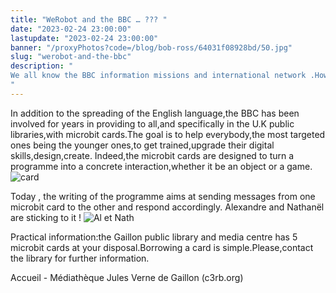 ```yaml
---
title: "WeRobot and the BBC … ??? "
date: "2023-02-24 23:00:00"
lastupdate: "2023-02-24 23:00:00"
banner: "/proxyPhotos?code=/blog/bob-ross/64031f08928bd/50.jpg"
slug: "werobot-and-the-bbc"
description: " 
We all know the BBC information missions and international network .However , the BBC commitment for education is not what comes first in mind. 
"
---
```

In addition to the spreading  of the English language,the BBC has been involved for years in providing to all,and specifically in the U.K public libraries,with microbit cards.The goal is to help everybody,the most targeted ones being the younger ones,to get trained,upgrade their digital skills,design,create.
Indeed,the microbit cards are designed to turn a programme into a concrete interaction,whether it be an object or a game.
![card](/proxyPhotos?code=/blog/bob-ross/64031f18d7a03/75.jpg)

Today , the writing of the programme aims at sending messages from one microbit card to the other and respond accordingly. Alexandre and Nathanël are sticking to it !
![Al et Nath](/proxyPhotos?code=/blog/bob-ross/640350320e421/75.jpg)

Practical information:the Gaillon public library and media centre has 5 microbit cards at your disposal.Borrowing a card is simple.Please,contact the library for further information.

 Accueil - Médiathèque Jules Verne de Gaillon (c3rb.org)

    
